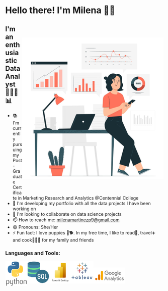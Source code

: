 # Hello there! I'm Milena 👋🏼

 <img align="right" alt="Image: Freepik.com" src="Image1.jpg" width="450" height="550" style="object-fit:contain"/> 

## I'm an enthusiastic Data Analyst 👩🏻‍💻📊 

- 📚 I'm currently pursuing my Post-Graduate Certificate in Marketing Research and Analytics @Centennial College
- 📁 I'm developing my portfolio with all the data projects I have been working on
- 👯 I'm looking to collaborate on data science projects
- 📫 How to reach me: milenamartinezp9@gmail.com
- 😄 Pronouns: She/Her
- ⚡ Fun fact: I love puppies 🐶🐕. In my free time, I like to read📖, travel✈️ and cook👩🏻‍🍳 for my family and friends

### Languages and Tools:

<img align="left" alt="Python" width="70px" src="Python_Icon.png" />
<img align="left" alt="SQL" width="70px" src="SQL_icon.png" />
<img align="left" alt="Power BI" width="70px" src="PowerBI_icon.jpeg" />
<img align="left" alt="Tableau" width="70px" src="Tableau_icon.jpeg" /> 
<img align="left" alt="Google Analytics" width="100px" src="GA_icon.png" style="margin-top:20px;margin-bottom:20px" />





<!--
**milenamartinezp/milenamartinezp** is a ✨ _special_ ✨ repository because its `README.md` (this file) appears on your GitHub profile.

Here are some ideas to get you started:

- 🔭 I’m currently working on ...
- 🌱 I’m currently learning ...
- 👯 I’m looking to collaborate on ...
- 🤔 I’m looking for help with ...
- 💬 Ask me about ...
- 📫 How to reach me: ...
- 😄 Pronouns: ...
- ⚡ Fun fact: ...
-->
